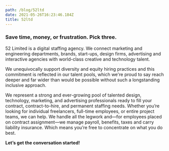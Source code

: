 ```yaml
---
path: /blog/52ltd
date: 2021-05-26T16:23:46.184Z
title: 52ltd
---
```

<h3>Save time, money, or frustration. 
Pick three.</h3>

52 Limited is a digital staffing agency. We connect marketing and engineering departments, brands, start-ups, design firms, advertising and interactive agencies with world-class creative and technology talent.

We unequivocally support diversity and equity hiring practices and this commitment is reflected in our talent pools, which we're proud to say reach deeper and far wider than would be possible without such a longstanding inclusive approach.

We represent a strong and ever-growing pool of talented design, technology, marketing, and advertising professionals ready to fill your contract, contract-to-hire, and permanent staffing needs. Whether you’re looking for individual freelancers, full-time employees, or entire project teams, we can help. We handle all the legwork and—for employees placed on contract assignment—we manage payroll, benefits, taxes and carry liability insurance. Which means you’re free to concentrate on what you do best.

**Let’s get the conversation started!**